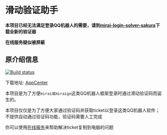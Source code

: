 # 滑动验证助手

**本项目已经无法满足登录QQ机器人的需要，请到[mirai-login-solver-sakura](https://github.com/KasukuSakura/mirai-login-solver-sakura)下载全新的验证器**

**在线服务疑似被屏蔽**

原介绍信息
-----

[![Build status](https://build.appcenter.ms/v0.1/apps/228ee8ab-d969-491c-8287-75c3f5598fae/branches/release/badge)](https://appcenter.ms)

下载地址: [AppCenter](https://install.appcenter.ms/users/mzdluo123/apps/txcaptchahelper/distribution_groups/public)

本项目是为了方便`mirai或miraigo`这类QQ机器人框架登录时通过滑动验证码而诞生的。

本项目仅仅是为了方便大家通过验证码并获取ticket以登录这类QQ机器人软件；不提供自动通过验证码功能，验证码需要人工完成

你可以使用[在线服务](https://txhelper.glitch.me/)来帮助解决ticket复制到电脑的问题

